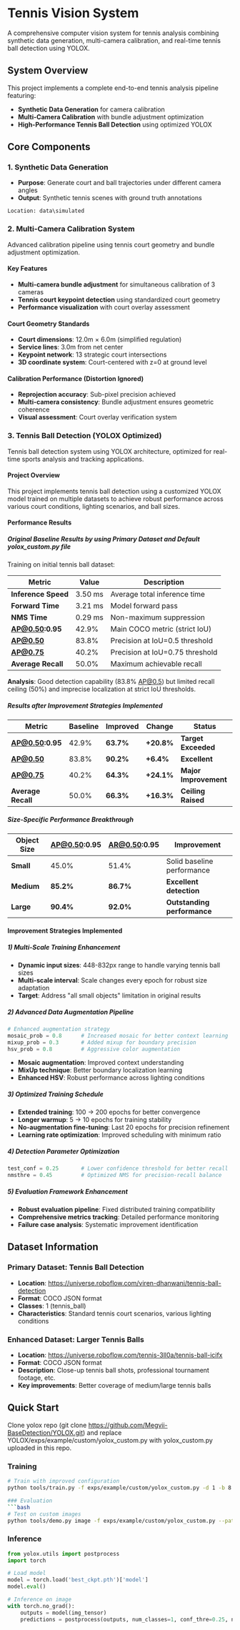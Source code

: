 # Tennis Vision System

A comprehensive computer vision system for tennis analysis combining synthetic data generation, multi-camera calibration, and real-time tennis ball detection using YOLOX.

## System Overview

This project implements a complete end-to-end tennis analysis pipeline featuring:
- **Synthetic Data Generation** for camera calibration
- **Multi-Camera Calibration** with bundle adjustment optimization
- **High-Performance Tennis Ball Detection** using optimized YOLOX

## Core Components

### 1. Synthetic Data Generation
- **Purpose**: Generate court and ball trajectories under different camera angles
- **Output**: Synthetic tennis scenes with ground truth annotations
```
Location: data\simulated
```

### 2. Multi-Camera Calibration System

Advanced calibration pipeline using tennis court geometry and bundle adjustment optimization.

#### Key Features
- **Multi-camera bundle adjustment** for simultaneous calibration of 3 cameras
- **Tennis court keypoint detection** using standardized court geometry
- **Performance visualization** with court overlay assessment

#### Court Geometry Standards
- **Court dimensions**: 12.0m × 6.0m (simplified regulation)
- **Service lines**: 3.0m from net center
- **Keypoint network**: 13 strategic court intersections
- **3D coordinate system**: Court-centered with z=0 at ground level

#### Calibration Performance (Distortion Ignored)
- **Reprojection accuracy**: Sub-pixel precision achieved
- **Multi-camera consistency**: Bundle adjustment ensures geometric coherence
- **Visual assessment**: Court overlay verification system

### 3. Tennis Ball Detection (YOLOX Optimized)

Tennis ball detection system using YOLOX architecture, optimized for real-time sports analysis and tracking applications.

#### Project Overview

This project implements tennis ball detection using a customized YOLOX model trained on multiple datasets to achieve robust performance across various court conditions, lighting scenarios, and ball sizes.

#### Performance Results

##### Original Baseline Results by using Primary Dataset and Default yolox_custom.py file 
Training on initial tennis ball dataset:

| Metric | Value | Description |
|--------|-------|-------------|
| **Inference Speed** | 3.50 ms | Average total inference time |
| **Forward Time** | 3.21 ms | Model forward pass |
| **NMS Time** | 0.29 ms | Non-maximum suppression |
| **AP@0.50:0.95** | 42.9% | Main COCO metric (strict IoU) |
| **AP@0.50** | 83.8% | Precision at IoU=0.5 threshold |
| **AP@0.75** | 40.2% | Precision at IoU=0.75 threshold |
| **Average Recall** | 50.0% | Maximum achievable recall |

**Analysis**: Good detection capability (83.8% AP@0.5) but limited recall ceiling (50%) and imprecise localization at strict IoU thresholds.


##### Results after Improvement Strategies Implemented
| Metric | Baseline | Improved | Change | Status |
|--------|----------|----------|---------|---------|
| **AP@0.50:0.95** | 42.9% | **63.7%** | **+20.8%** | **Target Exceeded** |
| **AP@0.50** | 83.8% | **90.2%** | **+6.4%** | **Excellent** |
| **AP@0.75** | 40.2% | **64.3%** | **+24.1%** | **Major Improvement** |
| **Average Recall** | 50.0% | **66.3%** | **+16.3%** | **Ceiling Raised** |

##### Size-Specific Performance Breakthrough

| Object Size | AP@0.50:0.95 | AR@0.50:0.95 | Improvement |
|-------------|--------------|--------------|-------------|
| **Small** | 45.0% | 51.4% | Solid baseline performance |
| **Medium** | **85.2%** | **86.7%** | **Excellent detection** |
| **Large** | **90.4%** | **92.0%** | **Outstanding performance** |

#### Improvement Strategies Implemented

##### 1) Multi-Scale Training Enhancement
- **Dynamic input sizes**: 448-832px range to handle varying tennis ball sizes
- **Multi-scale interval**: Scale changes every epoch for robust size adaptation
- **Target**: Address "all small objects" limitation in original results

##### 2) Advanced Data Augmentation Pipeline
```python
# Enhanced augmentation strategy
mosaic_prob = 0.8      # Increased mosaic for better context learning
mixup_prob = 0.3       # Added mixup for boundary precision
hsv_prob = 0.8         # Aggressive color augmentation
```
- **Mosaic augmentation**: Improved context understanding
- **MixUp technique**: Better boundary localization learning
- **Enhanced HSV**: Robust performance across lighting conditions

##### 3) Optimized Training Schedule
- **Extended training**: 100 → 200 epochs for better convergence
- **Longer warmup**: 5 → 10 epochs for training stability
- **No-augmentation fine-tuning**: Last 20 epochs for precision refinement
- **Learning rate optimization**: Improved scheduling with minimum ratio

##### 4) Detection Parameter Optimization
```python
test_conf = 0.25       # Lower confidence threshold for better recall
nmsthre = 0.45         # Optimized NMS for precision-recall balance
```

##### 5) Evaluation Framework Enhancement
- **Robust evaluation pipeline**: Fixed distributed training compatibility
- **Comprehensive metrics tracking**: Detailed performance monitoring
- **Failure case analysis**: Systematic improvement identification

## Dataset Information

### Primary Dataset: Tennis Ball Detection
- **Location**: https://universe.roboflow.com/viren-dhanwani/tennis-ball-detection
- **Format**: COCO JSON format
- **Classes**: 1 (tennis_ball)
- **Characteristics**: Standard tennis court scenarios, various lighting conditions

### Enhanced Dataset: Larger Tennis Balls
- **Location**: https://universe.roboflow.com/tennis-3ll0a/tennis-ball-icifx
- **Format**: COCO JSON format
- **Description**: Close-up tennis ball shots, professional tournament footage, etc.
- **Key improvements**: Better coverage of medium/large tennis balls 


## Quick Start
Clone yolox repo (git clone https://github.com/Megvii-BaseDetection/YOLOX.git) and replace YOLOX/exps/example/custom/yolox_custom.py with yolox_custom.py uploaded in this repo.

### Training
```bash
# Train with improved configuration
python tools/train.py -f exps/example/custom/yolox_custom.py -d 1 -b 8 --fp16

### Evaluation
```bash
# Test on custom images
python tools/demo.py image -f exps/example/custom/yolox_custom.py --path assets/tennis_images/ --conf 0.25 --nms 0.45 --tsize 640 --save_result --device gpu
```

### Inference
```python
from yolox.utils import postprocess
import torch

# Load model
model = torch.load('best_ckpt.pth')['model']
model.eval()

# Inference on image
with torch.no_grad():
    outputs = model(img_tensor)
    predictions = postprocess(outputs, num_classes=1, conf_thre=0.25, nms_thre=0.45)
```

